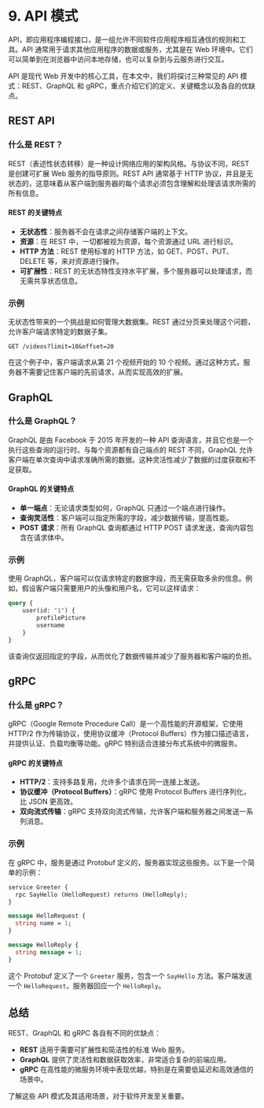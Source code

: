 # 9. API 模式

API，即应用程序编程接口，是一组允许不同软件应用程序相互通信的规则和工具。API 通常用于请求其他应用程序的数据或服务，尤其是在 Web 环境中。它们可以简单到在浏览器中访问本地存储，也可以复杂到与云服务进行交互。

API 是现代 Web 开发中的核心工具，在本文中，我们将探讨三种常见的 API 模式：REST、GraphQL 和 gRPC，重点介绍它们的定义、关键概念以及各自的优缺点。

## REST API

### 什么是 REST？

REST（表述性状态转移）是一种设计网络应用的架构风格。与协议不同，REST 是创建可扩展 Web 服务的指导原则。REST API 通常基于 HTTP 协议，并且是无状态的，这意味着从客户端到服务器的每个请求必须包含理解和处理该请求所需的所有信息。

#### REST 的关键特点

- **无状态性**：服务器不会在请求之间存储客户端的上下文。
- **资源**：在 REST 中，一切都被视为资源，每个资源通过 URL 进行标识。
- **HTTP 方法**：REST 使用标准的 HTTP 方法，如 GET、POST、PUT、DELETE 等，来对资源进行操作。
- **可扩展性**：REST 的无状态特性支持水平扩展，多个服务器可以处理请求，而无需共享状态信息。

### 示例

无状态性带来的一个挑战是如何管理大数据集。REST 通过分页来处理这个问题，允许客户端请求特定的数据子集。

```plaintext
GET /videos?limit=10&offset=20
```

在这个例子中，客户端请求从第 21 个视频开始的 10 个视频。通过这种方式，服务器不需要记住客户端的先前请求，从而实现高效的扩展。

## GraphQL

### 什么是 GraphQL？

GraphQL 是由 Facebook 于 2015 年开发的一种 API 查询语言，并且它也是一个执行这些查询的运行时。与每个资源都有自己端点的 REST 不同，GraphQL 允许客户端在单次查询中请求准确所需的数据。这种灵活性减少了数据的过度获取和不足获取。

#### GraphQL 的关键特点

- **单一端点**：无论请求类型如何，GraphQL 只通过一个端点进行操作。
- **查询灵活性**：客户端可以指定所需的字段，减少数据传输，提高性能。
- **POST 请求**：所有 GraphQL 查询都通过 HTTP POST 请求发送，查询内容包含在请求体中。

### 示例

使用 GraphQL，客户端可以仅请求特定的数据字段，而无需获取多余的信息。例如，假设客户端只需要用户的头像和用户名，它可以这样请求：

```graphql
query {
	user(id: "1") {
		profilePicture
		username
	}
}
```

该查询仅返回指定的字段，从而优化了数据传输并减少了服务器和客户端的负担。

## gRPC

### 什么是 gRPC？

gRPC（Google Remote Procedure Call）是一个高性能的开源框架，它使用 HTTP/2 作为传输协议，使用协议缓冲（Protocol Buffers）作为接口描述语言，并提供认证、负载均衡等功能。gRPC 特别适合连接分布式系统中的微服务。

#### gRPC 的关键特点

- **HTTP/2**：支持多路复用，允许多个请求在同一连接上发送。
- **协议缓冲（Protocol Buffers）**：gRPC 使用 Protocol Buffers 进行序列化，比 JSON 更高效。
- **双向流式传输**：gRPC 支持双向流式传输，允许客户端和服务器之间发送一系列消息。

### 示例

在 gRPC 中，服务是通过 Protobuf 定义的，服务器实现这些服务。以下是一个简单的示例：

```protobuf
service Greeter {
  rpc SayHello (HelloRequest) returns (HelloReply);
}

message HelloRequest {
  string name = 1;
}

message HelloReply {
  string message = 1;
}
```

这个 Protobuf 定义了一个 `Greeter` 服务，包含一个 `SayHello` 方法。客户端发送一个 `HelloRequest`，服务器回应一个 `HelloReply`。

## 总结

REST、GraphQL 和 gRPC 各自有不同的优缺点：

- **REST** 适用于需要可扩展性和简洁性的标准 Web 服务。
- **GraphQL** 提供了灵活性和数据获取效率，非常适合复杂的前端应用。
- **gRPC** 在高性能的微服务环境中表现优越，特别是在需要低延迟和高效通信的场景中。

了解这些 API 模式及其适用场景，对于软件开发至关重要。
